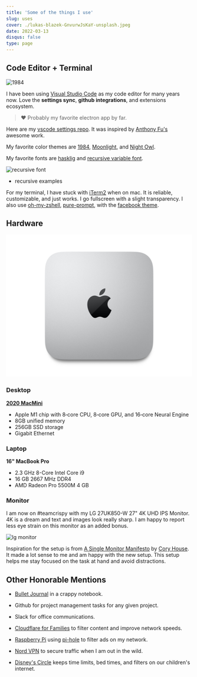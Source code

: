 ```yaml
---
title: 'Some of the things I use'
slug: uses
cover: ./lukas-blazek-GnvurwJsKaY-unsplash.jpeg
date: 2022-03-13
disqus: false
type: page
---
```


## Code Editor + Terminal

![1984](https://i.imgur.com/8LOkWS9.png)

I have been using [Visual Studio Code][visual studio code] as my code editor for many years now. Love the **settings sync**, **github integrations**, and extensions ecosystem.

> ❤️ Probably my favorite electron app by far.

Here are my [vscode settings repo](https://github.com/fpigeonjr/vscode-settings). It was inspired by [Anthony Fu's](https://github.com/antfu/vscode-settings) awesome work.

My favorite color themes are [1984](https://github.com/juanmnl/vs-1984), [Moonlight](https://github.com/atomiks/moonlight-vscode-theme), and [Night Owl](https://github.com/sdras/night-owl-vscode-theme).

My favorite fonts are [hasklig](https://github.com/i-tu/Hasklig) and [recursive variable font](https://github.com/arrowtype/recursive).

![recursive font](https://github.com/arrowtype/recursive/raw/main/specimens/repo-artwork/recursive-repo-artwork.png)

- recursive examples

For my terminal, I have stuck with [iTerm2][iterm2] when on mac. It is reliable, customizable, and just works. I go fullscreen with a slight transparency. I also use [oh-my-zshell][oh-my-zsh], [pure-prompt][pure], with the [facebook theme][facebook-iterm].

## Hardware

![macMini](./mac-mini-202011-gallery-3.jpeg)

### Desktop

**[2020 MacMini](https://smile.amazon.com/2020-Apple-Mini-256GB-Storage/dp/B08N5PHB83/ref=sr_1_5?dchild=1&keywords=macmini&qid=1624923395&sr=8-5)**

- Apple M1 chip with 8‑core CPU, 8‑core GPU, and 16‑core Neural Engine
- 8GB unified memory
- 256GB SSD storage
- Gigabit Ethernet

### Laptop

**16" MacBook Pro**

- 2.3 GHz 8-Core Intel Core i9
- 16 GB 2667 MHz DDR4
- AMD Radeon Pro 5500M 4 GB

### Monitor

I am now on #teamcrispy with my LG 27UK850-W 27" 4K UHD IPS Monitor. 4K is a dream and text and images look really sharp. I am happy to report less eye strain on this monitor as an added bonus.

![lg monitor](https://images-na.ssl-images-amazon.com/images/I/718ICn8vZTL._AC_SL1000_.jpg)

Inspiration for the setup is from [A Single Monitor Manifesto][manifesto] by [Cory House][cory-house]. It made a lot sense to me and am happy with the new setup. This setup helps me stay focused on the task at hand and avoid distractions.

## Other Honorable Mentions

- [Bullet Journal](https://bulletjournal.com/) in a crappy notebook.

- Github for project management tasks for any given project.

- Slack for office communications.

- [Cloudflare for Families](https://blog.cloudflare.com/introducing-1-1-1-1-for-families/) to filter content and improve network speeds.

- [Raspberry Pi][rpi] using [pi-hole][pihole] to filter ads on my network.

- [Nord VPN][nordvpn] to secure traffic when I am out in the wild.

- [Disney's Circle][circle] keeps time limits, bed times, and filters on our children's internet.

[visual studio code]: https://code.visualstudio.com/
[codeup]: http://codeup.com
[monokaipro]: https://www.monokai.pro/vscode/
[material facebook]: https://github.com/rmarganti/vsc-material-facebook-theme
[iterm2]: https://www.iterm2.com/
[pure]: https://github.com/sindresorhus/pure
[facebook-iterm]: https://github.com/slwen/facebook-iterm-theme
[oh-my-zsh]: https://github.com/robbyrussell/oh-my-zsh
[operator mono]: https://dank.sh/
[dell-monitor]: https://www.amazon.com/dp/B00SPWPF1O/_encoding=UTF8?coliid=I2CTU0GMXJ7G9U&colid=1SW4HY14FLX9F&psc=0
[cory-house]: https://twitter.com/housecor
[manifesto]: https://hackernoon.com/why-i-stopped-using-multiple-monitors-bfd87efa2e5b
[webcam]: http://a.co/1F7pfgq
[circle]: http://a.co/cbymmBu
[trello]: https://trello.com/
[slack]: https://slack.com/
[opendns]: https://www.opendns.com
[mac]: https://support.apple.com/kb/sp653?locale=en_US
[rpi]: https://www.raspberrypi.org/
[pihole]: https://pi-hole.net/
[nordvpn]: https://go.nordvpn.net/aff_c?offer_id=15&aff_id=3363&url_id=902
